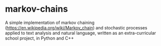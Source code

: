 # markov-chains

A simple implementation of markov chaining (https://en.wikipedia.org/wiki/Markov_chain) and stochastic processes applied to text analysis and natural language, written as an extra-curricular school project, in Python and C++
